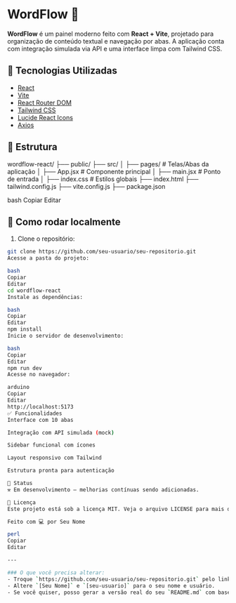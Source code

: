 # WordFlow 📝

**WordFlow** é um painel moderno feito com **React + Vite**, projetado para organização de conteúdo textual e navegação por abas. A aplicação conta com integração simulada via API e uma interface limpa com Tailwind CSS.

## 🚀 Tecnologias Utilizadas

- [React](https://reactjs.org/)
- [Vite](https://vitejs.dev/)
- [React Router DOM](https://reactrouter.com/)
- [Tailwind CSS](https://tailwindcss.com/)
- [Lucide React Icons](https://lucide.dev/)
- [Axios](https://axios-http.com/)

## 📂 Estrutura

wordflow-react/
├── public/
├── src/
│ ├── pages/ # Telas/Abas da aplicação
│ ├── App.jsx # Componente principal
│ ├── main.jsx # Ponto de entrada
│ ├── index.css # Estilos globais
├── index.html
├── tailwind.config.js
├── vite.config.js
├── package.json

bash
Copiar
Editar

## 🔧 Como rodar localmente

1. Clone o repositório:

```bash
git clone https://github.com/seu-usuario/seu-repositorio.git
Acesse a pasta do projeto:

bash
Copiar
Editar
cd wordflow-react
Instale as dependências:

bash
Copiar
Editar
npm install
Inicie o servidor de desenvolvimento:

bash
Copiar
Editar
npm run dev
Acesse no navegador:

arduino
Copiar
Editar
http://localhost:5173
✅ Funcionalidades
Interface com 10 abas

Integração com API simulada (mock)

Sidebar funcional com ícones

Layout responsivo com Tailwind

Estrutura pronta para autenticação

📌 Status
⚒️ Em desenvolvimento – melhorias contínuas sendo adicionadas.

📃 Licença
Este projeto está sob a licença MIT. Veja o arquivo LICENSE para mais detalhes.

Feito com 💻 por Seu Nome

perl
Copiar
Editar

---

### O que você precisa alterar:
- Troque `https://github.com/seu-usuario/seu-repositorio.git` pelo link do seu GitHub.
- Altere `[Seu Nome]` e `[seu-usuario]` para o seu nome e usuário.
- Se você quiser, posso gerar a versão real do seu `README.md` com base no link real do repositório — é só mandar!
